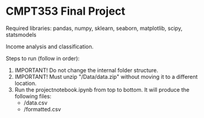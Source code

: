 # CMPT353 Final Project 

Required libraries: pandas, numpy, sklearn, seaborn, matplotlib, scipy, statsmodels

Income analysis and classification. 

Steps to run (follow in order):
1. IMPORTANT! Do not change the internal folder structure.
2. IMPORTANT! Must unzip "/Data/data.zip" without moving it to a different location.
3. Run the projectnotebook.ipynb from top to bottom. 
   It will produce the following files:
    - /data.csv
    - /formatted.csv
